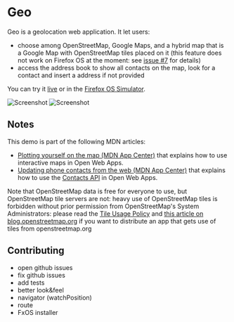 # Geo

Geo is a geolocation web application. It let users:
- choose among OpenStreetMap, Google Maps, and a hybrid map that is a Google Map with OpenStreetMap tiles placed on it (this feature does not work on Firefox OS at the moment: see [issue #7](https://github.com/franciov/geo/issues/7) for details)
- access the address book to show all contacts on the map, look for a contact and insert a address if not provided

You can try it [live](http://goo.gl/FVhr5L) or in the [Firefox OS Simulator](https://developer.mozilla.org/en/docs/Tools/Firefox_OS_Simulator).

![Screenshot](https://raw.githubusercontent.com/franciov/geo/master/img/screenshots/osm-search-rome.png)
![Screenshot](https://raw.githubusercontent.com/franciov/geo/mdn_updating_phone_contacts_from_the_web/img/screenshots/contacts-all.png)

## Notes

This demo is part of the following MDN articles:
- [Plotting yourself on the map (MDN App Center)](https://developer.mozilla.org/en-US/Apps/Developing/gather_and_modify_data/Plotting_yourself_on_the_map) that explains how to use interactive maps in Open Web Apps.
- [Updating phone contacts from the web (MDN App Center)](https://developer.mozilla.org/en-US/Apps/Developing/gather_and_modify_data/Updating_phone_contacts_from_the_web) that explains how to use the [Contacts API](https://developer.mozilla.org/en-US/docs/WebAPI/Contacts) in Open Web Apps.

Note that OpenStreetMap data is free for everyone to use, but OpenStreetMap tile servers are not: heavy use of OpenStreetMap tiles is forbidden without prior permission from OpenStreetMap's System Administrators: please read the [Tile Usage Policy](http://wiki.openstreetmap.org/wiki/Tile_usage_policy) and [this article on blog.openstreetmap.org](https://blog.openstreetmap.org/2011/11/01/tile-usage-policy/) if you want to distribute an app that gets use of tiles from openstreetmap.org

## Contributing

- open github issues
- fix github issues
- add tests
- better look&feel
- navigator (watchPosition)
- route
- FxOS installer
